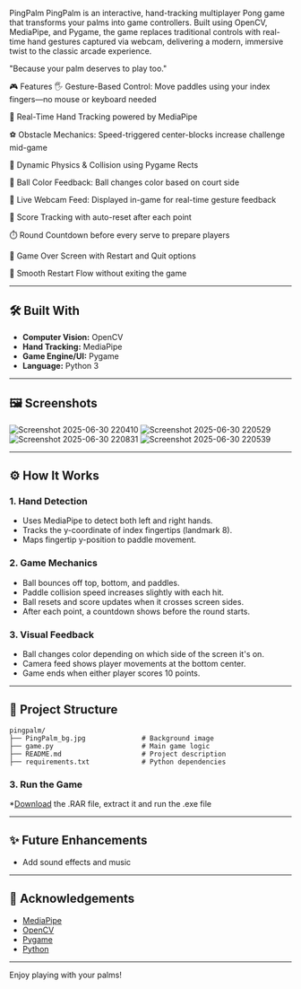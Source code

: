 PingPalm
PingPalm is an interactive, hand-tracking multiplayer Pong game that transforms your palms into game controllers. Built using OpenCV, MediaPipe, and Pygame, the game replaces traditional controls with real-time hand gestures captured via webcam, delivering a modern, immersive twist to the classic arcade experience.

"Because your palm deserves to play too."

🎮 Features
🖐️ Gesture-Based Control: Move paddles using your index fingers—no mouse or keyboard needed

🎯 Real-Time Hand Tracking powered by MediaPipe

⚽ Obstacle Mechanics: Speed-triggered center-blocks increase challenge mid-game

🧠 Dynamic Physics & Collision using Pygame Rects

🌈 Ball Color Feedback: Ball changes color based on court side

🎥 Live Webcam Feed: Displayed in-game for real-time gesture feedback

🧮 Score Tracking with auto-reset after each point

⏱️ Round Countdown before every serve to prepare players

🛑 Game Over Screen with Restart and Quit options

🔁 Smooth Restart Flow without exiting the game

---

## 🛠 Built With

* **Computer Vision:** OpenCV
* **Hand Tracking:** MediaPipe
* **Game Engine/UI:** Pygame
* **Language:** Python 3

---

## 🖼️ Screenshots
![Screenshot 2025-06-30 220410](https://github.com/user-attachments/assets/fe0d9179-ec82-4d6a-940e-de0a0ff4198c)
![Screenshot 2025-06-30 220529](https://github.com/user-attachments/assets/54193b7d-24e7-4101-9e0e-9ae9900ba1c4)
![Screenshot 2025-06-30 220831](https://github.com/user-attachments/assets/0e11efe7-283c-4d35-8532-754133fa27b7)
![Screenshot 2025-06-30 220539](https://github.com/user-attachments/assets/58aea0d4-bb49-45e2-9165-d7e029582c88)

---

## ⚙️ How It Works

### 1. Hand Detection

* Uses MediaPipe to detect both left and right hands.
* Tracks the y-coordinate of index fingertips (landmark 8).
* Maps fingertip y-position to paddle movement.

### 2. Game Mechanics

* Ball bounces off top, bottom, and paddles.
* Paddle collision speed increases slightly with each hit.
* Ball resets and score updates when it crosses screen sides.
* After each point, a countdown shows before the round starts.

### 3. Visual Feedback

* Ball changes color depending on which side of the screen it's on.
* Camera feed shows player movements at the bottom center.
* Game ends when either player scores 10 points.

---

## 📁 Project Structure

```
pingpalm/
├── PingPalm_bg.jpg              # Background image
├── game.py                      # Main game logic
├── README.md                    # Project description
├── requirements.txt             # Python dependencies
```

### 3. Run the Game

*[Download](https://drive.google.com/file/d/1ECw4wyPJR6kC-1io9MlHVXY6RDaKEnMt/view?usp=sharing) the .RAR file, extract it and run the .exe file


---

## ✨ Future Enhancements

* Add sound effects and music

---

## 🙌 Acknowledgements

* [MediaPipe](https://google.github.io/mediapipe/)
* [OpenCV](https://opencv.org/)
* [Pygame](https://www.pygame.org/)
* [Python](https://python.org)

---

Enjoy playing with your palms!

